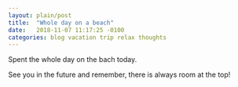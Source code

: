 ```yaml
---
layout: plain/post
title:  "Whole day on a beach"
date:   2018-11-07 11:17:25 -0100
categories: blog vacation trip relax thoughts
---
```


Spent the whole day on the bach today.

See you in the future and remember, there is always room at the top!